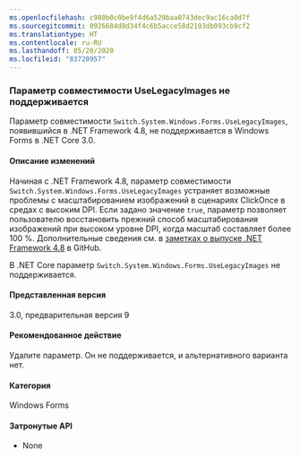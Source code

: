 ```yaml
---
ms.openlocfilehash: c980b0c0be9f4d6a529baa0743dec9ac16ca0d7f
ms.sourcegitcommit: 0926684d8d34f4c6b5acce58d2193db093cb9cf2
ms.translationtype: HT
ms.contentlocale: ru-RU
ms.lasthandoff: 05/20/2020
ms.locfileid: "83720957"
---
```

### <a name="uselegacyimages-compatibility-switch-not-supported"></a>Параметр совместимости UseLegacyImages не поддерживается

Параметр совместимости `Switch.System.Windows.Forms.UseLegacyImages`, появившийся в .NET Framework 4.8, не поддерживается в Windows Forms в .NET Core 3.0.

#### <a name="change-description"></a>Описание изменений

Начиная с .NET Framework 4.8, параметр совместимости `Switch.System.Windows.Forms.UseLegacyImages` устраняет возможные проблемы с масштабированием изображений в сценариях ClickOnce в средах с высоким DPI. Если задано значение `true`, параметр позволяет пользователю восстановить прежний способ масштабирования изображений при высоком уровне DPI, когда масштаб составляет более 100 %. Дополнительные сведения см. в [заметках о выпуске .NET Framework 4.8](https://github.com/microsoft/dotnet/blob/master/releases/net48/dotnet48-changes.md#clickonce) в GitHub.

В .NET Core параметр `Switch.System.Windows.Forms.UseLegacyImages` не поддерживается.

#### <a name="version-introduced"></a>Представленная версия

3.0, предварительная версия 9

#### <a name="recommended-action"></a>Рекомендованное действие

Удалите параметр. Он не поддерживается, и альтернативного варианта нет.

#### <a name="category"></a>Категория

Windows Forms

#### <a name="affected-apis"></a>Затронутые API

- None

<!-- 

#### Affected APIs

- Not detectable via API analysis

-->
